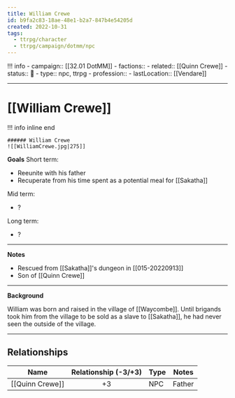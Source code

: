 ```yaml
---
title: William Crewe
id: b9fa2c83-18ae-48e1-b2a7-847b4e54205d
created: 2022-10-31
tags:
  - ttrpg/character
  - ttrpg/campaign/dotmm/npc
---
```



!!! info
    - campaign:: [[32.01 DotMM]]
    - factions::
    - related:: [[Quinn Crewe]]
    - status:: 💓
    - type:: npc, ttrpg
    - profession::
    - lastLocation:: [[Vendare]]

---

# [[William Crewe]]

!!! info inline end

    ###### William Crewe
    ![[WilliamCrewe.jpg|275]]


**Goals**
Short term:
 - Reeunite with his father
 - Recuperate from his time spent as a potential meal for [[Sakatha]]

Mid term:
- ?

Long term:
- ?
---
**Notes**

- Rescued from [[Sakatha]]'s dungeon in [[015-20220913]]
- Son of [[Quinn Crewe]]

---
**Background**

William was born and raised in the village of [[Waycombe]]. Until brigands took him from the village to be sold as a slave to [[Sakatha]], he had never seen the outside of the village. 

---

## Relationships

| Name            | Relationship (-3/+3) | Type | Notes |
| --------------- |:--------------------:| ---- | ----- |
| [[Quinn Crewe]] |          +3          | NPC  | Father      |
